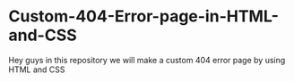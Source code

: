 # Custom-404-Error-page-in-HTML-and-CSS
Hey guys in this repository we will make a custom 404 error page by using HTML and CSS
